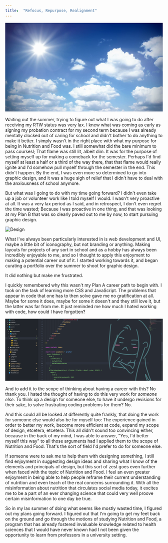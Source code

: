 ```yaml
---
title:  "Refocus, Repurpose, Realignment"
---
```


![Summer](./summersky.png)

Waiting out the summer, trying to figure out what I was going to do after receiving my RTW status was very lax. I knew what was coming as early as signing my probation contract for my second term because I was already mentally clocked out of caring for school and didn't bother to do anything to make it better. I simply wasn't in the right place with what my purpose for being in Nutrition and Food was. I still somewhat did the bare minimum to pass coursesl; That flame was still lit, albeit dim. It was for the purpose of setting myself up for making a comeback for the semester. Perhaps I'd find myself at least a half or a third of the way there, that that flame would really ignite and I'd somehow pull myself through the semester in the end. This didn't happen. By the end, I was even more so determined to go into graphic design, and it was a huge sigh of relief that I didn't have to deal with the anxiousness of school anymore.

But what was I going to do with my time going forward? I didn't even take up a job or volunteer work like I told myself I would. I wasn't very proactive at all. It was a very lax period as I said, and in retrospect, I don't even regret the time wasted; Because I was proactive in one thing, and that was looking at my Plan B that was so clearly paved out to me by now, to start pursuing graphic design. 

![Design](./design.png)

What I've always been particularly interested in is web development and UI, maybe a little bit of iconography, but not branding or anything. Making layouts for projects of any sort in school and as a hobby has always been incredibly enjoyable to me, and so I thought to apply this enjoyment to making a potential career out of it. I started working towards it, and began curating a portfolio over the summer to shoot for graphic design. 

It did nothing but make me frustrated.

I quickly remembered why this wasn't my Plan A career path to begin with. I took on the task of learning more CSS and JavaScript. The problems that appear in code that one has to then solve gave me no gratification at all. Maybe for some it does, maybe for some it doesn't and they still love it, but the latter was far from me. It just reminded me how much I hated working with code, how could I have forgotten?

![Code](./code.png)

And to add it to the scope of thinking about having a career with this? No thank you. I hated the thought of having to do this very work for *someone else*. To think up a design for someone else, to have it undergo revisions for their sake, to solve frustrating coding problems for them? No.

And this could all be looked at differently quite frankly, that doing the work for someone else would also be for myself too: The experience gained in order to better my work, become more efficient at code, expand my scope of design, etcetera, etcetera. This all didn't sound too convincing either, because in the back of my mind, I was able to answer, "Yes, I'd better myself this way" to all those arguments had I applied them to the scope of Nutrition and Food. That's the sort of field I'd prefer to do for someone else.

If someone were to ask me to help them with designing something, I still find enjoyment in suggesting design ideas and sharing what I know of the elements and principals of design, but this sort of zest goes even further when faced with the topic of Nutrition and Food. I feel an even greater enjoyment in being able to help people reframe their current understanding of nutrition and even teach of the real concerns surrounding it. With all the misinformation about nutrition that circulates social media today, it excites me to be a part of an ever changing science that could very well proove certain misinformation to one day be true.

So in my lax summer of doing what seems like mostly wasted time, I figured out my plans going forward. I figured out that I'm going to get my feet back on the ground and go through the motions of studying Nutrition and Food, a program that has already fostered invaluable knowledge related to health sciences that I would have never known had I not been given the opportunity to learn from professors in a university setting.
